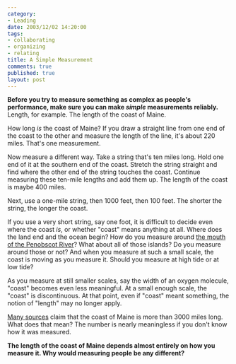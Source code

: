 ```yaml
--- 
category: 
- Leading
date: 2003/12/02 14:20:00
tags: 
- collaborating
- organizing
- relating
title: A Simple Measurement
comments: true
published: true
layout: post
---
```


<p>
<strong> Before you try to measure something as complex as people's performance, make sure you can make <em>simple</em> measurements reliably. </strong> Length, for example. The length of the coast of Maine. </p>
<p> How long <em>is</em> the coast of Maine? If you draw a straight line from one end of the coast to the other and measure the length of the line, it's about 220 miles. That's one measurement. </p>
<p> Now measure a different way. Take a string that's ten miles long. Hold one end of it at the southern end of the coast. Stretch the string straight and find where the other end of the string touches the coast. Continue measuring these ten-mile lengths and add them up. The length of the coast is maybe 400 miles. </p>
<p> Next, use a one-mile string, then 1000 feet, then 100 feet. The shorter the string, the longer the coast. </p>
<p> If you use a very short string, say one foot, it is difficult to decide even where the coast <em>is</em>, or whether "coast" means anything at all. Where does the land end and the ocean begin? How do you measure around <a href="http://maps.yahoo.com/pmaps?ed=yK6Ykup_0Tp6E2aBkykpZZTgr3lPZ_40HkmBBD4r7IZ.kH931o_4f9oebB2UfljuHyQ54Xs_m4nFuSWs5vaNhj1SNe48V95XmlXWlGZ0DQ--">the mouth of the Penobscot River</a>? What about all of those islands? Do you measure around those or not? And when you measure at such a small scale, the coast is moving as you measure it. Should you measure at high tide or at low tide? </p>
<p> As you measure at still smaller scales, say the width of an oxygen molecule, "coast" becomes even less meaningful. At a small enough scale, the "coast" is discontinuous. At that point, even if "coast" meant something, the notion of "length" may no longer apply. </p>
<p>
<a href="http://www.google.com/search?q=maine+%223000+miles%22+coastline">Many sources</a> claim that the coast of Maine is more than 3000 miles long. What does that mean? The number is nearly meaningless if you don't know how it was measured. </p>
<p>
<strong> The length of the coast of Maine depends almost entirely on how you measure it. Why would measuring people be any different? </strong>
</p>
